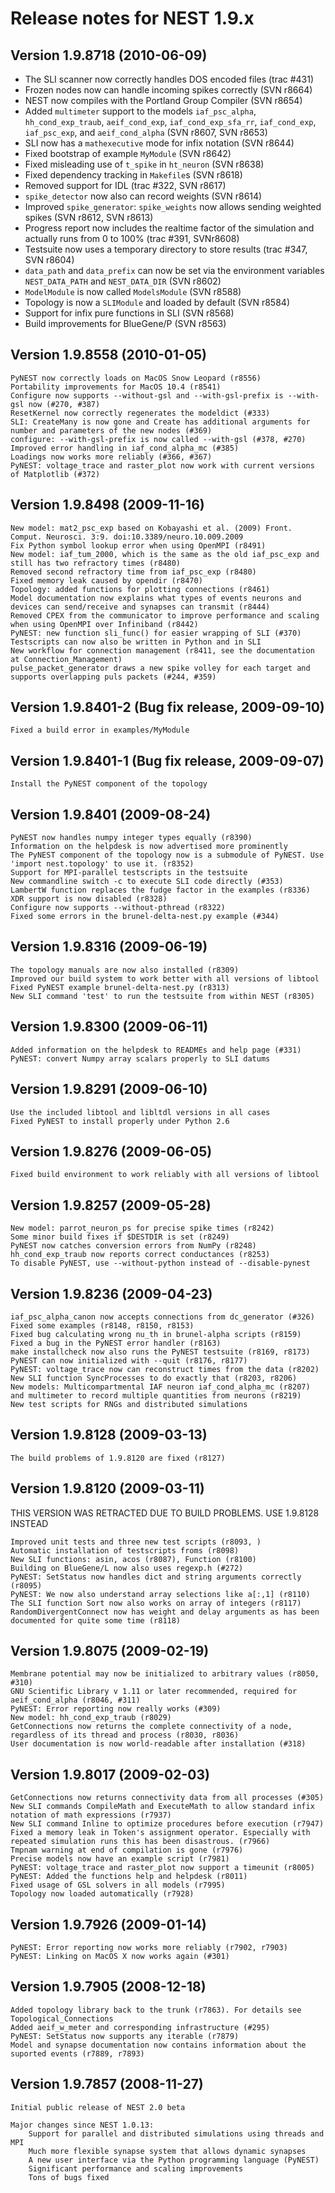 # Release notes for NEST 1.9.x

## Version 1.9.8718 (2010-06-09)

* The SLI scanner now correctly handles DOS encoded files (trac #431)
* Frozen nodes now can handle incoming spikes correctly (SVN r8664)
* NEST now compiles with the Portland Group Compiler (SVN r8654)
* Added `multimeter` support to the models `iaf_psc_alpha`, `hh_cond_exp_traub`, `aeif_cond_exp`, `iaf_cond_exp_sfa_rr`, `iaf_cond_exp`, `iaf_psc_exp`, and `aeif_cond_alpha` (SVN r8607, SVN r8653)
* SLI now has a `mathexecutive` mode for infix notation (SVN r8644)
* Fixed bootstrap of example `MyModule` (SVN r8642)
* Fixed misleading use of `t_spike` in `ht_neuron` (SVN r8638)
* Fixed dependency tracking in `Makefile`s (SVN r8618)
* Removed support for IDL (trac #322, SVN r8617)
* `spike_detector` now also can record weights (SVN r8614)
* Improved `spike_generator`: `spike_weights` now allows sending weighted spikes (SVN r8612, SVN r8613)
* Progress report now includes the realtime factor of the simulation and actually runs from 0 to 100% (trac #391, SVNr8608)
* Testsuite now uses a temporary directory to store results (trac #347, SVN r8604)
* `data_path` and `data_prefix` can now be set via the environment variables `NEST_DATA_PATH` and `NEST_DATA_DIR` (SVN r8602)
* `ModelModule` is now called `ModelsModule` (SVN r8588)
* Topology is now a `SLIModule` and loaded by default (SVN r8584)
* Support for infix pure functions in SLI (SVN r8568)
* Build improvements for BlueGene/P (SVN r8563)

## Version 1.9.8558 (2010-01-05)

    PyNEST now correctly loads on MacOS Snow Leopard (r8556)
    Portability improvements for MacOS 10.4 (r8541)
    Configure now supports --without-gsl and --with-gsl-prefix is --with-gsl now (#270, #387)
    ResetKernel now correctly regenerates the modeldict (#333)
    SLI: CreateMany is now gone and Create has additional arguments for number and parameters of the new nodes (#369)
    configure: --with-gsl-prefix is now called --with-gsl (#378, #270)
    Improved error handling in iaf_cond_alpha_mc (#385)
    Loadings now works more reliably (#366, #367)
    PyNEST: voltage_trace and raster_plot now work with current versions of Matplotlib (#372)

## Version 1.9.8498 (2009-11-16)

    New model: mat2_psc_exp based on Kobayashi et al. (2009) Front. Comput. Neurosci. 3:9. doi:10.3389/neuro.10.009.2009
    Fix Python symbol lookup error when using OpenMPI (r8491)
    New model: iaf_tum_2000, which is the same as the old iaf_psc_exp and still has two refractory times (r8480)
    Removed second refractory time from iaf_psc_exp (r8480)
    Fixed memory leak caused by opendir (r8470)
    Topology: added functions for plotting connections (r8461)
    Model documentation now explains what types of events neurons and devices can send/receive and synapses can transmit (r8444)
    Removed CPEX from the communicator to improve performance and scaling when using OpenMPI over Infiniband (r8442)
    PyNEST: new function sli_func() for easier wrapping of SLI (#370)
    Testscripts can now also be written in Python and in SLI
    New workflow for connection management (r8411, see the documentation at Connection_Management)
    pulse_packet_generator draws a new spike volley for each target and supports overlapping puls packets (#244, #359)

## Version 1.9.8401-2 (Bug fix release, 2009-09-10)

    Fixed a build error in examples/MyModule

## Version 1.9.8401-1 (Bug fix release, 2009-09-07)

    Install the PyNEST component of the topology

## Version 1.9.8401 (2009-08-24)

    PyNEST now handles numpy integer types equally (r8390)
    Information on the helpdesk is now advertised more prominently
    The PyNEST component of the topology now is a submodule of PyNEST. Use 'import nest.topology' to use it. (r8352)
    Support for MPI-parallel testscripts in the testsuite
    New commandline switch -c to execute SLI code directly (#353)
    LambertW function replaces the fudge factor in the examples (r8336)
    XDR support is now disabled (r8328)
    Configure now supports --without-pthread (r8322)
    Fixed some errors in the brunel-delta-nest.py example (#344)

## Version 1.9.8316 (2009-06-19)

    The topology manuals are now also installed (r8309)
    Improved our build system to work better with all versions of libtool
    Fixed PyNEST example brunel-delta-nest.py (r8313)
    New SLI command 'test' to run the testsuite from within NEST (r8305)

## Version 1.9.8300 (2009-06-11)

    Added information on the helpdesk to READMEs and help page (#331)
    PyNEST: convert Numpy array scalars properly to SLI datums

## Version 1.9.8291 (2009-06-10)

    Use the included libtool and libltdl versions in all cases
    Fixed PyNEST to install properly under Python 2.6

## Version 1.9.8276 (2009-06-05)

    Fixed build environment to work reliably with all versions of libtool

## Version 1.9.8257 (2009-05-28)

    New model: parrot_neuron_ps for precise spike times (r8242)
    Some minor build fixes if $DESTDIR is set (r8249)
    PyNEST now catches conversion errors from NumPy (r8248)
    hh_cond_exp_traub now reports correct conductances (r8253)
    To disable PyNEST, use --without-python instead of --disable-pynest

## Version 1.9.8236 (2009-04-23)

    iaf_psc_alpha_canon now accepts connections from dc_generator (#326)
    Fixed some examples (r8148, r8150, r8153)
    Fixed bug calculating wrong nu_th in brunel-alpha scripts (r8159)
    Fixed a bug in the PyNEST error handler (r8163)
    make installcheck now also runs the PyNEST testsuite (r8169, r8173)
    PyNEST can now initialized with --quit (r8176, r8177)
    PyNEST: voltage_trace now can reconstruct times from the data (r8202)
    New SLI function SyncProcesses to do exactly that (r8203, r8206)
    New models: Multicompartmental IAF neuron iaf_cond_alpha_mc (r8207) and multimeter to record multiple quantities from neurons (r8219)
    New test scripts for RNGs and distributed simulations

## Version 1.9.8128 (2009-03-13)

    The build problems of 1.9.8120 are fixed (r8127)

## Version 1.9.8120 (2009-03-11)

THIS VERSION WAS RETRACTED DUE TO BUILD PROBLEMS. USE 1.9.8128 INSTEAD

    Improved unit tests and three new test scripts (r8093, )
    Automatic installation of testscripts froms (r8098)
    New SLI functions: asin, acos (r8087), Function (r8100)
    Building on BlueGene/L now also uses regexp.h (#272)
    PyNEST: SetStatus now handles dict and string arguments correctly (r8095)
    PyNEST: We now also understand array selections like a[:,1] (r8110)
    The SLI function Sort now also works on array of integers (r8117)
    RandomDivergentConnect now has weight and delay arguments as has been documented for quite some time (r8118)

## Version 1.9.8075 (2009-02-19)

    Membrane potential may now be initialized to arbitrary values (r8050, #310)
    GNU Scientific Library v 1.11 or later recommended, required for aeif_cond_alpha (r8046, #311)
    PyNEST: Error reporting now really works (#309)
    New model: hh_cond_exp_traub (r8029)
    GetConnections now returns the complete connectivity of a node, regardless of its thread and process (r8030, r8036)
    User documentation is now world-readable after installation (#318)

## Version 1.9.8017 (2009-02-03)

    GetConnections now returns connectivity data from all processes (#305)
    New SLI commands CompileMath and ExecuteMath to allow standard infix notation of math expressions (r7937)
    New SLI command Inline to optimize procedures before execution (r7947)
    Fixed a memory leak in Token's assignment operator. Especially with repeated simulation runs this has been disastrous. (r7966)
    Tmpnam warning at end of compilation is gone (r7976)
    Precise models now have an example script (r7981)
    PyNEST: voltage_trace and raster_plot now support a timeunit (r8005)
    PyNEST: Added the functions help and helpdesk (r8011)
    Fixed usage of GSL solvers in all models (r7995)
    Topology now loaded automatically (r7928)

## Version 1.9.7926 (2009-01-14)

    PyNEST: Error reporting now works more reliably (r7902, r7903)
    PyNEST: Linking on MacOS X now works again (#301)

## Version 1.9.7905 (2008-12-18)

    Added topology library back to the trunk (r7863). For details see Topological_Connections
    Added aeif_w_meter and corresponding infrastructure (#295)
    PyNEST: SetStatus now supports any iterable (r7879)
    Model and synapse documentation now contains information about the suported events (r7889, r7893)

## Version 1.9.7857 (2008-11-27)

    Initial public release of NEST 2.0 beta

    Major changes since NEST 1.0.13:
        Support for parallel and distributed simulations using threads and MPI
        Much more flexible synapse system that allows dynamic synapses
        A new user interface via the Python programming language (PyNEST)
        Significant performance and scaling improvements
        Tons of bugs fixed
